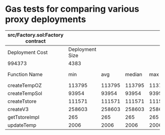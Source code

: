 # Gas tests for comparing various proxy deployments

| src/Factory.sol:Factory contract |                 |        |        |        |         |
| -------------------------------- | --------------- | ------ | ------ | ------ | ------- |
| Deployment Cost                  | Deployment Size |        |        |        |         |
| 994373                           | 4383            |        |        |        |         |
| Function Name                    | min             | avg    | median | max    | # calls |
| createTempOZ                     | 113795          | 113795 | 113795 | 113795 | 1       |
| createTempSol                    | 93954           | 93954  | 93954  | 93954  | 1       |
| createTstore                     | 111571          | 111571 | 111571 | 111571 | 1       |
| createV3                         | 258603          | 258603 | 258603 | 258603 | 1       |
| getTstoreImpl                    | 265             | 265    | 265    | 265    | 1       |
| updateTemp                       | 2006            | 2006   | 2006   | 2006   | 2       |
